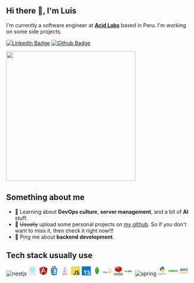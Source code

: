 
<h2>Hi there 👋, I'm Luis</h2>
<p>I'm currently a software engineer at <strong><a href="https://acidlabs.com/en/">Acid Labs</a></strong> based in Peru. I'm working on some side projects.
<p><a href="https://www.linkedin.com/in/luis-huayta-6a123b1a2/"><img src="https://img.shields.io/badge/-@Jfags-0077B5?style=flat-square&amp;labelColor=0077B5&amp;logo=LinkedIn&amp;link=https://www.linkedin.com/in/luis-huayta-6a123b1a2/" alt="LinkedIn Badge"></a> <a href="https://github.com/juniperfags"><img src="https://img.shields.io/badge/-@juniperfags-676767?style=flat-square&amp;labelColor=676767&amp;logo=github&amp;link=https://github.com/juniperfags" alt="Github Badge"></a></p>

<p align="left"><img src="https://media.giphy.com/media/RamuC3DmHMoGAk8Jnq/giphy-downsized-large.gif" width="350" height="350" /><p/>
<h2>Something about me</h2>
<ul>
<li>🧐 Learning about <strong>DevOps culture</strong>, <strong>server management</strong>, and a bit of <strong>AI </strong> stuff.</li>
<li>📝 <del>Usually</del> upload some personal projects on <a href="https://github.com/juniperfags">my github</a>. So if you don't want to miss it, then check it right now!!!</li>
<li>💬 Ping me about <strong>backend development</strong>.</li>
</ul>
<h2>Tech stack usually use</h2>
<p align="left"><img src="https://cdn.jsdelivr.net/gh/devicons/devicon/icons/nestjs/nestjs-plain.svg" alt="nestjs" width="25" height="25" />
<img src="https://raw.githubusercontent.com/devicons/devicon/master/icons/react/react-original-wordmark.svg" alt="react" width="25" height="25" />
<img src="https://raw.githubusercontent.com/devicons/devicon/master/icons/angularjs/angularjs-original.svg" alt="angular-js" width="25" height="25" />
<img src="https://raw.githubusercontent.com/devicons/devicon/master/icons/css3/css3-original-wordmark.svg" alt="css3" width="25" height="25" />
<img src="https://raw.githubusercontent.com/devicons/devicon/master/icons/java/java-original-wordmark.svg" alt="java" width="25" height="25" />
<img src="https://raw.githubusercontent.com/devicons/devicon/master/icons/javascript/javascript-original.svg" alt="javascript" width="25" height="25" />
<img src="https://raw.githubusercontent.com/devicons/devicon/master/icons/typescript/typescript-original.svg" alt="typescript" width="25" height="25" />
<img src="https://raw.githubusercontent.com/devicons/devicon/master/icons/mongodb/mongodb-original.svg" alt="mongodb" width="25" height="25" />
<img src="https://raw.githubusercontent.com/devicons/devicon/master/icons/mysql/mysql-original-wordmark.svg" alt="mysql" width="25" height="25" />
<img src="https://raw.githubusercontent.com/devicons/devicon/master/icons/redis/redis-original-wordmark.svg" alt="redis" width="25" height="25" />
<img src="https://raw.githubusercontent.com/devicons/devicon/master/icons/nodejs/nodejs-original-wordmark.svg" alt="nodejs" width="25" height="25" />
<img src="https://www.vectorlogo.zone/logos/springio/springio-icon.svg" alt="spring" width="25" height="25" />
<img src="https://raw.githubusercontent.com/devicons/devicon/master/icons/python/python-original-wordmark.svg" alt="python" width="25" height="25" />
<img src="https://raw.githubusercontent.com/devicons/devicon/master/icons/nginx/nginx-original.svg" alt="nginx" width="25" height="25" />
<img src="https://raw.githubusercontent.com/github/explore/80688e429a7d4ef2fca1e82350fe8e3517d3494d/topics/aws/aws.png" alt="aws" width="25" height="25" /></p>

